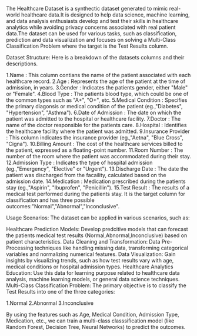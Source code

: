 The Healthcare Dataset is a synthectic dataset generated to mimic real-world healthcare data.It is designed to help data science, machine learning, and data analysis enthusiasts develop and test their skills in healthcare analytics while avoiding privacy concerns associated with real patient data.The dataset can be used for various tasks, such as classification, prediction and data visualization and focuses on solving a Multi-Class Classification Problem where the target is the Test Results column.

Dataset Structure:
Here is a breakdown of the datasets columns and their descriptions.

1.Name : This column contians the name of the patient associated with each healthcare record. 
2.Age : Represents the age of the patient at the time of admission, in years. 
3.Gender : Indicates the patients gender, either "Male" or "Female". 
4.Blood Type : The patients blood type, which could be one of the common types such as "A+", "O+", etc. 
5.Medical Condition : Specifies the primary diagonsis or medical condition of the patient (eg.,"Diabetes", "Hypertension", "Asthma"). 
6.Date of Admission : The date on which the patient was admitted to the hospital or healthcare facility. 
7.Doctor : The name of the doctor responsible for the patients care. 
8.Hospital : Identifies the healthcare facility where the patient was admitted. 
9.Insurance Provider : This column indicates the insurance provider (eg.,"Aetna", "Blue Cross", "Cigna"). 
10.Billing Amount : The cost of the healthcare services billed to the patient, expressed as a floating-point number. 
11.Room Number : The number of the room where the patient was accommodated during their stay. 
12.Admission Type : Indicates the type of hospital admission (eg.,"Emergency", "Elective" or "Urgent"). 
13.Discharge Date : The date the patient was discharged from the facaility, calculated based on the admission date. 
14.Medication : Medication prescribed during the patients stay (eg.,"Aspirin", "Ibuprofen", "Penicillin"). 
15.Test Result : The results of a medical test performed during the patients stay. It is the target column for classification and has three possible outcomes:"Normal","Abnormal","Inconclusive".

Usage Scenarios: The dataset can be applied in various scenarios, such as:

Healthcare Prediction Models: Develop predcitive models that can forecast the patients medical test results (Normal,Abnormal,Inconclusive) based on patient characteristics.
Data Cleaning and Transformation: Data Pre-Processing techniques like handling missing data, transforming categorical variables and normalizing numerical features.
Data Visualization: Gain insights by visualizing trends, such as how test results vary with age, medical conditions or hospital admission types.
Healthcare Analytics Education: Use this data for learning purpose related to healthcare data analysis, machine learning models, or general data science techniques.
Multi-Class Classification Problem: The primary objective is to classify the Test Results into one of the three categories:

1.Normal 2.Abnormal 3.Inconclusive

By using the features such as Age, Medical Condition, Admission Type, Medication, etc., we can train a multi-class classsification model (like Random Forest, Decision Tree, Neural Networks) to predict the outcomes.
